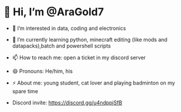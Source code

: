 # 👋 Hi, I’m @AraGold7
- 👀 I’m interested in data, coding and electronics 
- 🌱 I’m currently learning python, minecraft editing (like mods and datapacks),batch and powershell scripts 
- 📫 How to reach me: open a ticket in my discord server
- 😄 Pronouns: He/him, his
- ⚡ About me: young student, cat lover and playing badminton on my spare time

- Discord invite: https://discord.gg/u4ndppjSfB

<!---
AraGold7/AraGold7 is a ✨ special ✨ repository because its `README.md` (this file) appears on your GitHub profile.
You can click the Preview link to take a look at your changes.


- 💞️ I’m looking to collaborate on ...

--->
